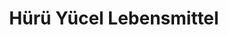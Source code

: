 ---
title: "Hürü Yücel Lebensmittel"
url: /st-georgen/huerue-yuecel-lebensmittel/
shop: Lebensmittel
---